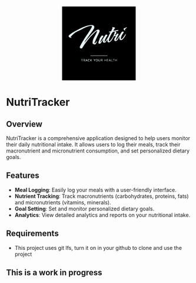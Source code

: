 <p align="center">
  <img src="./src/public/logo/logo.svg" width="200" alt="Logo" />
</p>

# NutriTracker

## Overview

NutriTracker is a comprehensive application designed to help users monitor their daily nutritional intake. It allows users to log their meals, track their macronutrient and micronutrient consumption, and set personalized dietary goals.

## Features

-   **Meal Logging**: Easily log your meals with a user-friendly interface.
-   **Nutrient Tracking**: Track macronutrients (carbohydrates, proteins, fats) and micronutrients (vitamins, minerals).
-   **Goal Setting**: Set and monitor personalized dietary goals.
-   **Analytics**: View detailed analytics and reports on your nutritional intake.

## Requirements

-   This project uses git lfs, turn it on in your github to clone and use the project

## This is a work in progress
